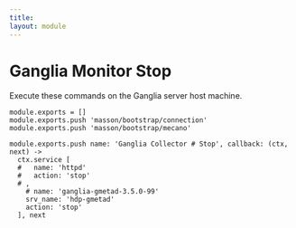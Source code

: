 ```yaml
---
title: 
layout: module
---
```


# Ganglia Monitor Stop

Execute these commands on the Ganglia server host machine.

    module.exports = []
    module.exports.push 'masson/bootstrap/connection'
    module.exports.push 'masson/bootstrap/mecano'

    module.exports.push name: 'Ganglia Collector # Stop', callback: (ctx, next) ->
      ctx.service [
      #   name: 'httpd'
      #   action: 'stop'
      # ,
        # name: 'ganglia-gmetad-3.5.0-99'
        srv_name: 'hdp-gmetad'
        action: 'stop'
      ], next
